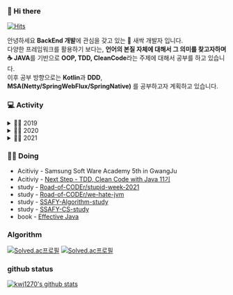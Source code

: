 
### 👋 Hi there 
[![Hits](https://hits.seeyoufarm.com/api/count/incr/badge.svg?url=https%3A%2F%2Fgithub.com%2Fgjbae1212%2Fhit-counter&count_bg=%233D89C8&title_bg=%23D5D0D0&icon=java.svg&icon_color=%2338469C&title=hits&edge_flat=false)](https://hits.seeyoufarm.com)    

안녕하세요 **BackEnd 개발**에 관심을 갖고 있는 🌱 새싹 개발자 입니다.                                 
다양한 프레임워크를 활용하기 보다는, **언어의 본질 자체에 대해서 그 의미를 찾고자하며**                  
**☕ JAVA**를 기반으로 **OOP, TDD, CleanCode**라는 주제에 대해서 공부를 하고 있습니다.                           
이후 공부 방향으로는 **Kotlin**과 **DDD**, **MSA(Netty/SpringWebFlux/SpringNative)** 를 공부하고자 계획하고 있습니다.               

 


### 💻 Activity 
<details>
<summary>👨‍💻 2019</summary>
<div markdown="1"> 
            <ul>
                <li><a href="http://www.yes24.com/Product/Goods/4333686">열혈 C 프로그래밍</a></li>
                <li><a href="http://www.yes24.com/Product/Goods/43755519">열혈 JAVA 프로그래밍</a></li>
                <li><a href="http://www.yes24.com/Product/Goods/24259565">JAVA의 정석 3판</a></li>
                <li><a href="http://www.yes24.com/Product/Goods/6214396">열혈 자료구조</a></li>
                <li><a href="http://www.yes24.com/Product/Goods/96674934">Do it! HTML+CSS+자바스크립트 웹 표준의 정석</a></li>
                <li><a href="http://www.yes24.com/Product/Goods/42806896?OzSrank=11">Learning JavaScript</a></li>
                <li><a href="https://github.com/kwj1270/TIL-2019_SummerVacation/tree/master/DataBase/SQL%20%EC%B2%AB%EA%B1%B8%EC%9D%8C">SQL 첫걸음</a></li>
                <li><a href="https://github.com/kwj1270/TIL-2019_SummerVacation/tree/master/DataBase/%EC%9D%B4%EA%B2%83%EC%9D%B4MySQL%EC%9D%B4%EB%8B%A4">이것이 MySQL이다.</a></li>
                <li><a href="https://github.com/kwj1270/TIL-JSP">JSP 2.3 웹 프로그래밍</a></li>
                <li><a href="https://github.com/kwj1270/TIL-dongbin.na-JSP">나동빈님의 JSP 게시판 만들기</a></li>
            </ul>
</div>
</details>

<details>
<summary>👨‍💻 2020</summary>
<div markdown="1">
            <ul>
                        <li><a href="https://github.com/kwj1270/TIL_C_plusepluse">알고리즘 테스트를 위한, 열혈 C++</a></li>
                        <li><a href="https://github.com/kwj1270/TIL_SPRING_QUICK_START">스프링 퀵 스타트</a></li>
                        <li><a href="https://github.com/kwj1270/TIL_FIRST_SPRINGBOOT2">처음 배우는 스프링 부트2</a></li>
                        <li><a href="https://github.com/kwj1270/TIL_SPRINGBOOT_WITH_AWS">스프링 부트와 AWS로 혼자 구현하는 웹 서비스</a></li>
                        <li><a href="https://github.com/kwj1270/Special_Lecture">전주대 스마트미디어학과 스프링 특별 강의(강의자)</a></li>
            </ul>
</div>
</details>

<details>
<summary>👨‍💻 2021</summary>
<div markdown="1">
            <ul>
                        <li><a href="https://github.com/kwj1270/TIL_JAVA">백기선, 스터디 할래(자바 심화)</a></li>  
                        <li><a href="https://github.com/kwj1270/TIL_CleanCode">Clean Code</a></li>      
            </ul>            
</div>
</details>

    
### 🏃‍♂️ Doing 
* Acitiviy - Samsung Soft Ware Academy 5th in GwangJu   
* Acitiviy - [Next Step - TDD, Clean Code with Java 11기](https://github.com/next-step/java-racingcar/pulls?q=is%3Apr+author%3Akwj1270+is%3Aclosed)   
* study - [Road-of-CODEr/stupid-week-2021](https://github.com/Road-of-CODEr/stupid-week-2021)     
* study - [Road-of-CODEr/we-hate-jvm](https://github.com/Road-of-CODEr/we-hate-jvm)     
* study - [SSAFY-Algorithm-study](https://github.com/SSAFY5thGwangJu4C/Algorithm_AlgoGaZa)     
* study - [SSAFY-CS-study](https://github.com/SSAFY5thGwangJu4C/CS_IS_ESC)     
* book - [Effective Java](https://github.com/kwj1270/TIL_EFFECTIVE_JAVA)     


### Algorithm

[![Solved.ac프로필](http://mazassumnida.wtf/api/v2/generate_badge?boj=kwj1270)](https://solved.ac/kwj1270)
[![Solved.ac프로필](http://mazassumnida.wtf/api/mini/generate_badge?boj=kwj1270)](https://solved.ac/kwj1270)

### github status
[![kwj1270's github stats](https://github-readme-stats.vercel.app/api?username=kwj1270&show_icons=true)](https://github.com/anuraghazra/github-readme-stats)  

